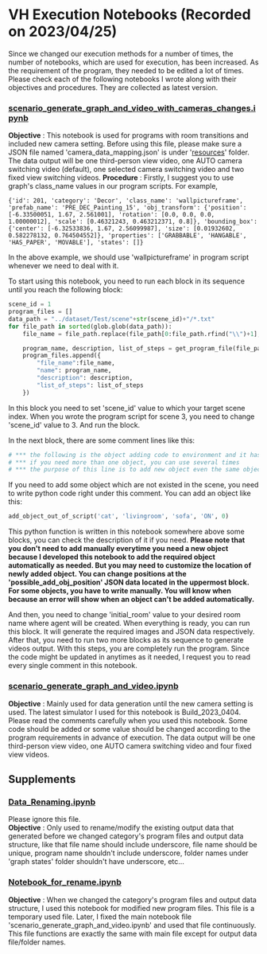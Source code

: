 # VH Execution Notebooks (Recorded on 2023/04/25)
Since we changed our execution methods for a number of times, the number of notebooks, which are used for execution, has been increased. As the requirement of the program, they needed to be edited a lot of times. Please check each of the following notebooks I wrote along with their objectives and procedures. They are collected as latest version.

### [scenario_generate_graph_and_video_with_cameras_changes.ipynb](../demo/scenario_generate_graph_and_video_with_cameras_changes.ipynb)
**Objective** : This notebook is used for programs with room transitions and included new camera setting. Before using this file, please make sure a JSON file named 'camera_data_mapping.json' is under '[resources](../resources/)' folder. The data output will be one third-person view video, one AUTO camera switching video (default), one selected camera switching video and two fixed view switching videos.
**Procedure** : 
  Firstly, I suggest you to use graph's class_name values in our program scripts. For example,
  ```
  {'id': 201, 'category': 'Decor', 'class_name': 'wallpictureframe', 'prefab_name': 'PRE_DEC_Painting_15', 'obj_transform': {'position': [-6.33500051, 1.67, 2.561001], 'rotation': [0.0, 0.0, 0.0, 1.00000012], 'scale': [0.46321243, 0.463212371, 0.8]}, 'bounding_box': {'center': [-6.32533836, 1.67, 2.56099987], 'size': [0.01932602, 0.582278132, 0.764504552]}, 'properties': ['GRABBABLE', 'HANGABLE', 'HAS_PAPER', 'MOVABLE'], 'states': []}
  ```
  In the above example, we should use 'wallpictureframe' in program script whenever we need to deal with it.

  To start using this notebook, you need to run each block in its sequence until you reach the following block:
  ```python
  scene_id = 1
  program_files = []
  data_path = "../dataset/Test/scene"+str(scene_id)+"/*.txt"
  for file_path in sorted(glob.glob(data_path)):
      file_name = file_path.replace(file_path[0:file_path.rfind("\\")+1], "")

      program_name, description, list_of_steps = get_program_file(file_path)
      program_files.append({
          "file_name":file_name,
          "name": program_name,
          "description": description,
          "list_of_steps": list_of_steps
      })
  ```
  In this block you need to set 'scene_id' value to which your target scene index. When you wrote the program script for scene 3, you need to change 'scene_id' value to 3. And run the block.
  
  In the next block, there are some comment lines like this:
  ```python
  # *** the following is the object adding code to environment and it has to be used here not other places.
  # *** if you need more than one object, you can use several times
  # *** the purpose of this line is to add new object even the same object is existed in same room or any other different room
  ```
  If you need to add some object which are not existed in the scene, you need to write python code right under this comment. You can add an object like this:
  ```python
  add_object_out_of_script('cat', 'livingroom', 'sofa', 'ON', 0)
  ```
  This python function is written in this notebook somewhere above some blocks, you can check the description of it if you need. **Please note that you don't need to add manually everytime you need a new object because I developed this notebook to add the required object automatically as needed. But you may need to customize the location of newly added object. You can change positions at the 'possible_add_obj_position' JSON data located in the uppermost block. For some objects, you have to write manually. You will know when because an error will show when an object can't be added automatically.**
  
  And then, you need to change 'initial_room' value to your desired room name where agent will be created. When everything is ready, you can run this block. It will generate the required images and JSON data respectively.
  After that, you need to run two more blocks as its sequence to generate videos output.
  With this steps, you are completely run the program. Since the code might be updated in anytimes as it needed, I request you to read every single comment in this notebook.

### [scenario_generate_graph_and_video.ipynb](../demo/scenario_generate_graph_and_video.ipynb)
**Objective** : Mainly used for data generation until the new camera setting is used. The latest simulator I used for this notebook is Build_2023_0404. Please read the comments carefully when you used this notebook. Some code should be added or some value should be changed according to the program requirements in advance of execution. The data output will be one third-person view video, one AUTO camera switching video and four fixed view videos.

## Supplements
### [Data_Renaming.ipynb](../demo/Data_Renaming.ipynb)
Please ignore this file.  
**Objective** : Only used to rename/modify the existing output data that generated before we changed category's program files and output data structure, like that file name should include underscore, file name should be unique, program name shouldn't include underscore, folder names under 'graph states' folder shouldn't have underscore, etc...

### [Notebook_for_rename.ipynb](../demo/Notebook_for_rename.ipynb)
**Objective** : When we changed the category's program files and output data structure, I used this notebook for modified new  program files. This file is a temporary used file. Later, I fixed the main notebook file 'scenario_generate_graph_and_video.ipynb' and used that file continuously. This file functions are exactly the same with main file except for output data file/folder names.
